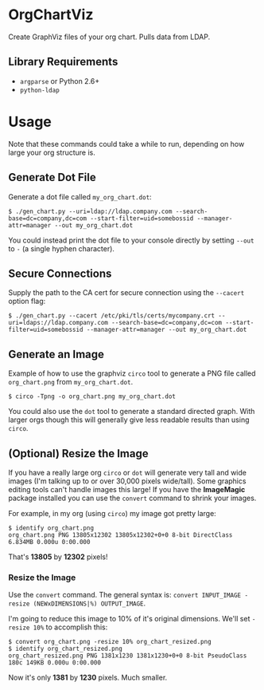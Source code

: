 # OrgChartViz

Create GraphViz files of your org chart. Pulls data from LDAP.

## Library Requirements

* `argparse` or Python 2.6+
* `python-ldap`


# Usage

Note that these commands could take a while to run, depending on how
large your org structure is.

## Generate Dot File

Generate a dot file called `my_org_chart.dot`:

    $ ./gen_chart.py --uri=ldap://ldap.company.com --search-base=dc=company,dc=com --start-filter=uid=somebossid --manager-attr=manager --out my_org_chart.dot

You could instead print the dot file to your console directly by
setting `--out` to `-` (a single hyphen character).

## Secure Connections

Supply the path to the CA cert for secure connection using the `--cacert` option flag:

    $ ./gen_chart.py --cacert /etc/pki/tls/certs/mycompany.crt --uri=ldaps://ldap.company.com --search-base=dc=company,dc=com --start-filter=uid=somebossid --manager-attr=manager --out my_org_chart.dot

## Generate an Image

Example of how to use the graphviz `circo` tool to generate a PNG file called `org_chart.png` from `my_org_chart.dot`.

    $ circo -Tpng -o org_chart.png my_org_chart.dot

You could also use the `dot` tool to generate a standard directed
graph. With larger orgs though this will generally give less readable
results than using `circo`.

## (Optional) Resize the Image

If you have a really large org `circo` or `dot` will generate very
tall and wide images (I'm talking up to or over 30,000 pixels
wide/tall). Some graphics editing tools can't handle images this
large! If you have the **ImageMagic** package installed you can use
the `convert` command to shrink your images.

For example, in my org (using `circo`) my image got pretty large:

    $ identify org_chart.png
    org_chart.png PNG 13805x12302 13805x12302+0+0 8-bit DirectClass 6.834MB 0.000u 0:00.000

That's **13805** by **12302** pixels!

### Resize the Image

Use the `convert` command. The general syntax is: `convert INPUT_IMAGE
-resize (NEWxDIMENSIONS|%) OUTPUT_IMAGE`.

I'm going to reduce this image to 10% of it's original
dimensions. We'll set `-resize 10%` to accomplish this:

    $ convert org_chart.png -resize 10% org_chart_resized.png
    $ identify org_chart_resized.png
    org_chart_resized.png PNG 1381x1230 1381x1230+0+0 8-bit PseudoClass 180c 149KB 0.000u 0:00.000

Now it's only **1381** by **1230** pixels. Much smaller.
